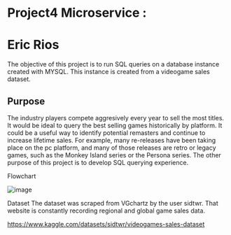 # Project4 Microservice : 
# Eric Rios
The objective of this project is to run SQL queries on a database instance created with MYSQL. This instance is created from a videogame sales dataset. 

## Purpose
The industry players compete aggresively every year to sell the most titles. It would be ideal to query the best selling games historically by platform. It could be a useful way to identify potential remasters and continue to increase lifetime sales. For example, many re-releases have been taking place on the pc platform, and many of those releases are retro or legacy games, such as the Monkey Island series or the Persona series. The other purpose of this project is to develop SQL querying experience. 

Flowchart


![image](https://user-images.githubusercontent.com/70504872/204965993-58300631-cab7-464e-88ce-dbd45aacf25d.png)




Dataset
The dataset was scraped from VGchartz by the user sidtwr. That website is constantly recording regional and global game sales data.

https://www.kaggle.com/datasets/sidtwr/videogames-sales-dataset
